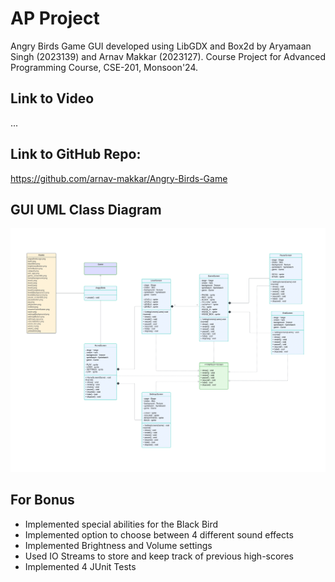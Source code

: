 # AP Project

Angry Birds Game GUI developed using LibGDX and Box2d by Aryamaan Singh (2023139) and Arnav Makkar (2023127). Course Project for Advanced Programming Course, CSE-201, Monsoon'24.

## Link to Video
...

## Link to GitHub Repo:
https://github.com/arnav-makkar/Angry-Birds-Game

## GUI UML Class Diagram
![gui_uml.png](gui_uml.png)

## For Bonus
* Implemented special abilities for the Black Bird
* Implemented option to choose between 4 different sound effects
* Implemented Brightness and Volume settings
* Used IO Streams to store and keep track of previous high-scores
* Implemented 4 JUnit Tests
